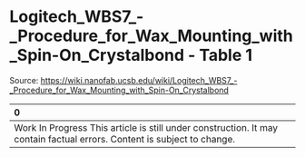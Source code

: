 # Logitech_WBS7_-_Procedure_for_Wax_Mounting_with_Spin-On_Crystalbond - Table 1

Source: https://wiki.nanofab.ucsb.edu/wiki/Logitech_WBS7_-_Procedure_for_Wax_Mounting_with_Spin-On_Crystalbond

| 0                                                                                                                       |
|:------------------------------------------------------------------------------------------------------------------------|
| Work In Progress This article is still under construction. It may contain factual errors. Content is subject to change. |